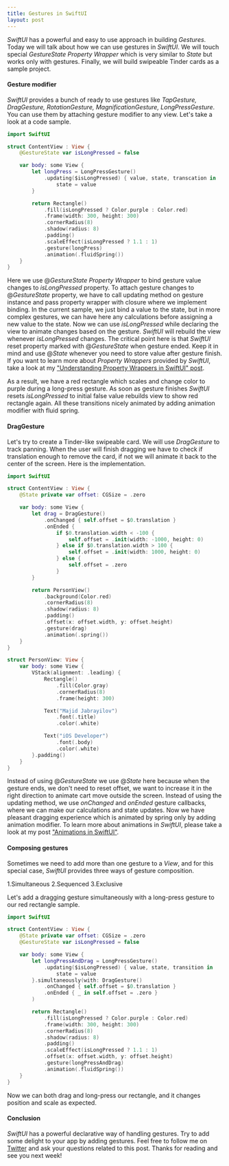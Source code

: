 ```yaml
---
title: Gestures in SwiftUI
layout: post
---
```


*SwiftUI* has a powerful and easy to use approach in building *Gestures*. Today we will talk about how we can use gestures in *SwiftUI*. We will touch special *GestureState Property Wrapper* which is very similar to *State* but works only with gestures. Finally, we will build swipeable Tinder cards as a sample project.

#### Gesture modifier
*SwiftUI* provides a bunch of ready to use gestures like *TapGesture, DragGesture, RotationGesture, MagnificationGesture, LongPressGesture*. You can use them by attaching gesture modifier to any view. Let's take a look at a code sample. 

```swift
import SwiftUI

struct ContentView : View {
    @GestureState var isLongPressed = false

    var body: some View {
        let longPress = LongPressGesture()
            .updating($isLongPressed) { value, state, transcation in
                state = value
        }

        return Rectangle()
            .fill(isLongPressed ? Color.purple : Color.red)
            .frame(width: 300, height: 300)
            .cornerRadius(8)
            .shadow(radius: 8)
            .padding()
            .scaleEffect(isLongPressed ? 1.1 : 1)
            .gesture(longPress)
            .animation(.fluidSpring())
    }
}
```

Here we use @*GestureState Property Wrapper* to bind gesture value changes to *isLongPressed* property. To attach gesture changes to @*GestureState* property, we have to call updating method on gesture instance and pass property wrapper with closure where we implement binding. In the current sample, we just bind a value to the state, but in more complex gestures, we can have here any calculations before assigning a new value to the state. Now we can use *isLongPressed* while declaring the view to animate changes based on the gesture. *SwiftUI* will rebuild the view whenever *isLongPressed* changes. The critical point here is that *SwiftUI* reset property marked with @*GestureState* when gesture ended. Keep it in mind and use @*State* whenever you need to store value after gesture finish. If you want to learn more about *Property Wrappers* provided by *SwiftUI*, take a look at my ["Understanding Property Wrappers in SwiftUI" post](/2019/06/12/understanding-property-wrappers-in-swiftui/).

As a result, we have a red rectangle which scales and change color to purple during a long-press gesture. As soon as gesture finishes *SwiftUI* resets *isLongPressed* to initial false value rebuilds view to show red rectangle again. All these transitions nicely animated by adding animation modifier with fluid spring.

#### DragGesture

Let's try to create a Tinder-like swipeable card. We will use *DragGesture* to track panning. When the user will finish dragging we have to check if translation enough to remove the card, if not we will animate it back to the center of the screen. Here is the implementation.

```swift
import SwiftUI

struct ContentView : View {
    @State private var offset: CGSize = .zero

    var body: some View {
        let drag = DragGesture()
            .onChanged { self.offset = $0.translation }
            .onEnded {
                if $0.translation.width < -100 {
                    self.offset = .init(width: -1000, height: 0)
                } else if $0.translation.width > 100 {
                    self.offset = .init(width: 1000, height: 0)
                } else {
                    self.offset = .zero
                }
        }

        return PersonView()
            .background(Color.red)
            .cornerRadius(8)
            .shadow(radius: 8)
            .padding()
            .offset(x: offset.width, y: offset.height)
            .gesture(drag)
            .animation(.spring())
    }
}

struct PersonView: View {
    var body: some View {
        VStack(alignment: .leading) {
            Rectangle()
                .fill(Color.gray)
                .cornerRadius(8)
                .frame(height: 300)

            Text("Majid Jabrayilov")
                .font(.title)
                .color(.white)

            Text("iOS Developer")
                .font(.body)
                .color(.white)
        }.padding()
    }
}
```

Instead of using @*GestureState* we use @*State* here because when the gesture ends, we don't need to reset offset, we want to increase it in the right direction to animate cart move outside the screen.	Instead of using the updating method, we use *onChanged* and *onEnded* gesture callbacks, where we can make our calculations and state updates. Now we have pleasant dragging experience which is animated by spring only by adding animation modifier. To learn more about animations in *SwiftUI*, please take a look at my post ["Animations in SwiftUI"](/2019/06/26/animations-in-swiftui/).

#### Composing gestures
Sometimes we need to add more than one gesture to a *View*, and for this special case, *SwiftUI* provides three ways of gesture composition.

1.Simultaneous
2.Sequenced
3.Exclusive

Let's add a dragging gesture simultaneously with a long-press gesture to our red rectangle sample.

```swift
import SwiftUI

struct ContentView : View {
    @State private var offset: CGSize = .zero
    @GestureState var isLongPressed = false

    var body: some View {
        let longPressAndDrag = LongPressGesture()
            .updating($isLongPressed) { value, state, transition in
                state = value
        }.simultaneously(with: DragGesture()
            .onChanged { self.offset = $0.translation }
            .onEnded { _ in self.offset = .zero }
        )

        return Rectangle()
            .fill(isLongPressed ? Color.purple : Color.red)
            .frame(width: 300, height: 300)
            .cornerRadius(8)
            .shadow(radius: 8)
            .padding()
            .scaleEffect(isLongPressed ? 1.1 : 1)
            .offset(x: offset.width, y: offset.height)
            .gesture(longPressAndDrag)
            .animation(.fluidSpring())
    }
}
```

Now we can both drag and long-press our rectangle, and it changes position and scale as expected.

#### Conclusion
*SwiftUI* has a powerful declarative way of handling gestures. Try to add some delight to your app by adding gestures. Feel free to follow me on [Twitter](https://twitter.com/mecid) and ask your questions related to this post. Thanks for reading and see you next week!  